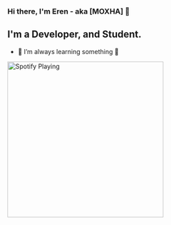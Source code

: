 ### Hi there, I'm Eren - aka [MOXHA] 👋

## I'm a Developer, and Student.

- 🌱 I’m always learning something 🤣

[<img src="https://novatorem-seven-indol.vercel.app/api/spotify" alt="Spotify Playing" width="350" />](https://open.spotify.com/user/moxhaforeva)

